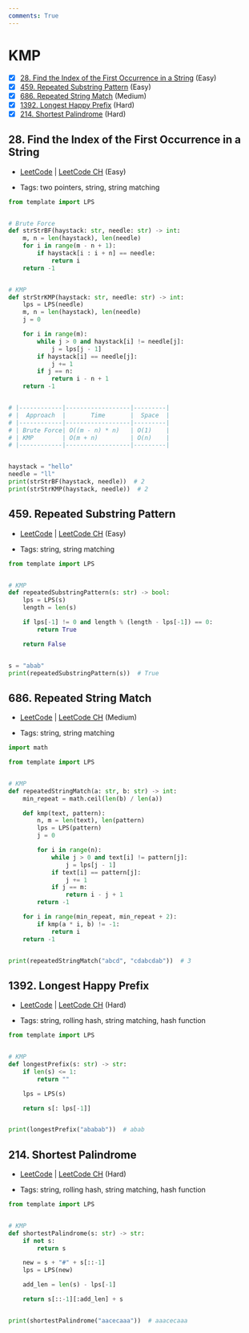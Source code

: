```yaml
---
comments: True
---
```


# KMP

- [x] [28. Find the Index of the First Occurrence in a String](https://leetcode.cn/problems/find-the-index-of-the-first-occurrence-in-a-string/) (Easy)
- [x] [459. Repeated Substring Pattern](https://leetcode.cn/problems/repeated-substring-pattern/) (Easy)
- [x] [686. Repeated String Match](https://leetcode.cn/problems/repeated-string-match/) (Medium)
- [x] [1392. Longest Happy Prefix](https://leetcode.cn/problems/longest-happy-prefix/) (Hard)
- [x] [214. Shortest Palindrome](https://leetcode.cn/problems/shortest-palindrome/) (Hard)

## 28. Find the Index of the First Occurrence in a String

-   [LeetCode](https://leetcode.com/problems/find-the-index-of-the-first-occurrence-in-a-string/) | [LeetCode CH](https://leetcode.cn/problems/find-the-index-of-the-first-occurrence-in-a-string/) (Easy)

-   Tags: two pointers, string, string matching

```python title="28. Find the Index of the First Occurrence in a String - Python Solution"
from template import LPS


# Brute Force
def strStrBF(haystack: str, needle: str) -> int:
    m, n = len(haystack), len(needle)
    for i in range(m - n + 1):
        if haystack[i : i + n] == needle:
            return i
    return -1


# KMP
def strStrKMP(haystack: str, needle: str) -> int:
    lps = LPS(needle)
    m, n = len(haystack), len(needle)
    j = 0

    for i in range(m):
        while j > 0 and haystack[i] != needle[j]:
            j = lps[j - 1]
        if haystack[i] == needle[j]:
            j += 1
        if j == n:
            return i - n + 1
    return -1


# |------------|------------------|---------|
# |  Approach  |       Time       |  Space  |
# |------------|------------------|---------|
# | Brute Force| O((m - n) * n)   | O(1)    |
# | KMP        | O(m + n)         | O(n)    |
# |------------|------------------|---------|


haystack = "hello"
needle = "ll"
print(strStrBF(haystack, needle))  # 2
print(strStrKMP(haystack, needle))  # 2

```

## 459. Repeated Substring Pattern

-   [LeetCode](https://leetcode.com/problems/repeated-substring-pattern/) | [LeetCode CH](https://leetcode.cn/problems/repeated-substring-pattern/) (Easy)

-   Tags: string, string matching

```python title="459. Repeated Substring Pattern - Python Solution"
from template import LPS


# KMP
def repeatedSubstringPattern(s: str) -> bool:
    lps = LPS(s)
    length = len(s)

    if lps[-1] != 0 and length % (length - lps[-1]) == 0:
        return True

    return False


s = "abab"
print(repeatedSubstringPattern(s))  # True

```

## 686. Repeated String Match

-   [LeetCode](https://leetcode.com/problems/repeated-string-match/) | [LeetCode CH](https://leetcode.cn/problems/repeated-string-match/) (Medium)

-   Tags: string, string matching

```python title="686. Repeated String Match - Python Solution"
import math

from template import LPS


# KMP
def repeatedStringMatch(a: str, b: str) -> int:
    min_repeat = math.ceil(len(b) / len(a))

    def kmp(text, pattern):
        n, m = len(text), len(pattern)
        lps = LPS(pattern)
        j = 0

        for i in range(n):
            while j > 0 and text[i] != pattern[j]:
                j = lps[j - 1]
            if text[i] == pattern[j]:
                j += 1
            if j == m:
                return i - j + 1
        return -1

    for i in range(min_repeat, min_repeat + 2):
        if kmp(a * i, b) != -1:
            return i
    return -1


print(repeatedStringMatch("abcd", "cdabcdab"))  # 3

```

## 1392. Longest Happy Prefix

-   [LeetCode](https://leetcode.com/problems/longest-happy-prefix/) | [LeetCode CH](https://leetcode.cn/problems/longest-happy-prefix/) (Hard)

-   Tags: string, rolling hash, string matching, hash function

```python title="1392. Longest Happy Prefix - Python Solution"
from template import LPS


# KMP
def longestPrefix(s: str) -> str:
    if len(s) <= 1:
        return ""

    lps = LPS(s)

    return s[: lps[-1]]


print(longestPrefix("ababab"))  # abab

```

## 214. Shortest Palindrome

-   [LeetCode](https://leetcode.com/problems/shortest-palindrome/) | [LeetCode CH](https://leetcode.cn/problems/shortest-palindrome/) (Hard)

-   Tags: string, rolling hash, string matching, hash function

```python title="214. Shortest Palindrome - Python Solution"
from template import LPS


# KMP
def shortestPalindrome(s: str) -> str:
    if not s:
        return s

    new = s + "#" + s[::-1]
    lps = LPS(new)

    add_len = len(s) - lps[-1]

    return s[::-1][:add_len] + s


print(shortestPalindrome("aacecaaa"))  # aaacecaaa

```
